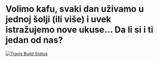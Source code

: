 # Volimo kafu, svaki dan uživamo u jednoj šolji (ili više) i uvek istražujemo nove ukuse... Da li si i ti jedan od nas?

<a href="https://travis-ci.org/profile/volimkafu"><img src="https://travis-ci.org/volimkafu/volimkafu.github.io.svg" alt="Travis Build Status"></a>
